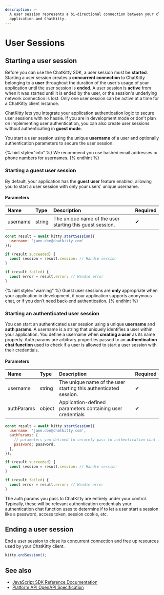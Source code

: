 ```yaml
---
description: >-
  A user session represents a bi-directional connection between your client
  application and ChatKitty.
---
```


# User Sessions

## Starting a user session

Before you can use the ChatKitty SDK, a user session must be **started**. Starting a user session creates a **concurrent connection** to ChatKitty belonging to a **user** throughout the duration of the user's usage of your application until the user session is **ended**. A user session is **active** from when it was started until it is ended by the user, or the session's underlying network connection is lost. Only one user session can be active at a time for a ChatKitty client instance.

ChatKitty lets you integrate your application authentication logic to secure user sessions with no hassle. If you are in development mode or don't plan on implementing user authentication, you can also create user sessions without authenticating in **guest mode**. 

You start a user session using the unique **username** of a user and optionally authentication parameters to secure the user session.

{% hint style="info" %}
We recommend you use hashed email addresses or phone numbers for usernames.
{% endhint %}

### Starting a guest user session

By default, your application has the **guest user** feature enabled, allowing you to start a user session with only your users' unique username.

#### Parameters

| Name | Type | Description | Required |
| :--- | :--- | :--- | :--- |
| username | string | The unique name of the user starting this guest session. | ✔ |

```javascript
const result = await kitty.startSession({
  username: 'jane.doe@chatkitty.com'
});

if (result.succeeded) {
  const session = result.session; // Handle session
}

if (result.failed) {
  const error = result.error; // Handle error
}
```

{% hint style="warning" %}
Guest user sessions are **only** appropriate when your application in development, if your application supports anonymous chat, or if you don't need back-end authentication.
{% endhint %}

### Starting an authenticated user session

You can start an authenticated user session using a unique **username** and **auth params**. A username is a string that uniquely identifies a user within your application. You define a username when **creating a user** as its name property. Auth params are arbitrary properties passed to an **authentication chat function** used to check if a user is allowed to start a user session with their credentials.

#### Parameters

| Name | Type | Description | Required |
| :--- | :--- | :--- | :--- |
| username | string | The unique name of the user starting this authenticated session. | ✔ |
| authParams | object | Application-defined parameters containing user credentials | ✔ |

```javascript
const result = await kitty.startSession({
  username: 'jane.doe@chatkitty.com',
  authParams: {
    // parameters you defined to securely pass to authentication chat function
    password: password,
  },
});

if (result.succeeded) {
  const session = result.session; // Handle session
}

if (result.failed) {
  const error = result.error; // Handle error
}
```

The auth params you pass to ChatKitty are entirely under your control. Typically, these will be relevant authentication credentials your authentication chat function uses to determine if to let a user start a session like a password, access token, session cookie, etc.

## Ending a user session

End a user session to close its concurrent connection and free up resources used by your ChatKitty client.

```javascript
kitty.endSession();
```

## See also

* [JavaScript SDK Reference Documentation](https://chatkitty.github.io/chatkitty-js/modules/user_session.html)
* [Platform API OpenAPI Specification](https://swagger.chatkitty.com/#/user_session)



